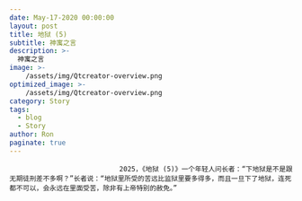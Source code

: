 ```yaml
---
date: May-17-2020 00:00:00
layout: post
title: 地狱 (5)
subtitle: 神寓之言
description: >-
  神寓之言
image: >-
    /assets/img/Qtcreator-overview.png
optimized_image: >-
    /assets/img/Qtcreator-overview.png
category: Story
tags:
  - blog
  - Story
author: Ron
paginate: true
---
```


							　　2025，《地狱 (5)》一个年轻人问长者：“下地狱是不是跟无期徒刑差不多啊？”长者说：“地狱里所受的苦远比监狱里要多得多，而且一旦下了地狱，连死都不可以，会永远在里面受苦，除非有上帝特别的赦免。”
							
							
						